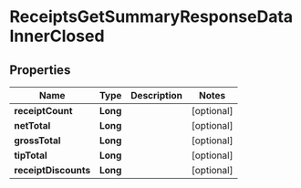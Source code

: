 

# ReceiptsGetSummaryResponseDataInnerClosed


## Properties

| Name | Type | Description | Notes |
|------------ | ------------- | ------------- | -------------|
|**receiptCount** | **Long** |  |  [optional] |
|**netTotal** | **Long** |  |  [optional] |
|**grossTotal** | **Long** |  |  [optional] |
|**tipTotal** | **Long** |  |  [optional] |
|**receiptDiscounts** | **Long** |  |  [optional] |



